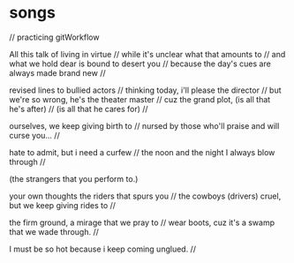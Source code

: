 # songs
// practicing gitWorkflow 

All this talk of living in virtue //
while it's unclear what that amounts to //
and what we hold dear is bound to desert you //
because the day's cues are always made brand new //

revised lines to bullied actors //
thinking today, i'll please the director  //
but we're so wrong, he's the theater master //
cuz the grand plot, (is all that he's after) //
                    (is all that he cares for) // 

ourselves, we keep giving birth to //
nursed by those who'll praise and will curse you... //

hate to admit, but i need a curfew //
the noon and the night I always blow through //

(the strangers that you perform to.)

your own thoughts the riders that spurs you //
the cowboys (drivers) cruel, but we keep giving rides to //

the firm ground, a mirage that we pray to //
wear boots, cuz it's a swamp that we wade through. //

I must be so hot because i keep coming unglued. //

